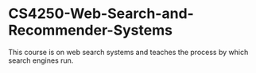 # CS4250-Web-Search-and-Recommender-Systems
This course is on web search systems and teaches the process by which search engines run.
